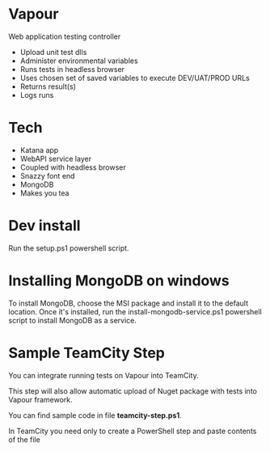 Vapour
======

Web application testing controller

- Upload unit test dlls
- Administer environmental variables
- Runs tests in headless browser
- Uses chosen set of saved variables to execute DEV/UAT/PROD URLs
- Returns result(s)
- Logs runs

Tech
====

- Katana app
- WebAPI service layer
- Coupled with headless browser
- Snazzy font end
- MongoDB
- Makes you tea

Dev install
====
Run the setup.ps1 powershell script.

Installing MongoDB on windows
====
To install MongoDB, choose the MSI package and install it to the default location.
Once it's installed, run the install-mongodb-service.ps1 powershell script to install
MongoDB as a service.

Sample TeamCity Step
====

You can integrate running tests on Vapour into TeamCity.

This step will also allow automatic upload of Nuget package with tests into Vapour framework.

You can find sample code in file **teamcity-step.ps1**.

In TeamCity you need only to create a PowerShell step and paste contents of the file
